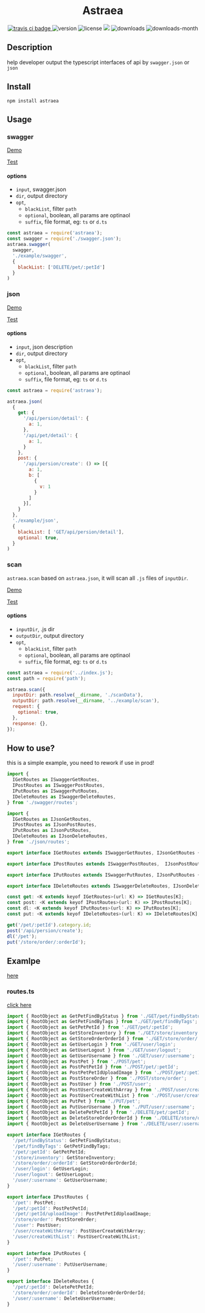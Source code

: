<h1 align='center'>Astraea</h1>
<p align='center'>
  <a href="https://travis-ci.com/ShanaMaid/Astraea/">
    <img src="https://travis-ci.com/ShanaMaid/Astraea.svg" alt="travis ci badge">
  </a>
  <img src='https://img.shields.io/npm/v/astraea.svg?style=flat-square' alt="version">
  <img src='https://img.shields.io/npm/l/astraea.svg' alt="license">
  <img src='http://img.badgesize.io/https://unpkg.com/astraea/index.js?compression=gzip&label=gzip%20size:%20&style=flat-square'>
  <img src='https://img.shields.io/npm/dt/astraea.svg?style=flat-square' alt="downloads">
  <img src='https://img.shields.io/npm/dm/astraea.svg?style=flat-square' alt="downloads-month">
</p>

## Description
help developer output the typescript interfaces of api by `swagger.json` or `json`

## Install
```
npm install astraea
```

## Usage
### swagger
[Demo](./example/swagger)

[Test](./test/swagger.js)
#### options
  - `input`, swagger.json
  - `dir`, output directory
  - `opt`, 
    - `blackList`, filter `path`
    - `optional`,  boolean, all params are optinaol
    - `suffix`, file format, eg: `ts` or `d.ts`
```js
const astraea = require('astraea');
const swagger = require('./swagger.json');
astraea.swagger(
  swagger, 
  './example/swagger', 
  {
    blackList: ['DELETE/pet/:petId']
  }
)
```

### json
[Demo](./example/json)

[Test](./test/json.js)
#### options
  - `input`, json description
  - `dir`, output directory
  - `opt`, 
    - `blackList`, filter `path`
    - `optional`,  boolean, all params are optinaol
    - `suffix`, file format, eg: `ts` or `d.ts`
```js
const astraea = require('astraea');

astraea.json(
  {
    get: {
      '/api/persion/detail': {
        a: 1,
      },
      '/api/pet/detail': {
        a: 1,
      }
    },
    post: {
      '/api/persion/create': () => [{
        a: 1,
        b: [
          {
            v: 1
          }
        ]
      }],
    }
  }, 
  './example/json', 
  {
    blackList: [ 'GET/api/persion/detail'],
    optional: true,
  }
)
```


### scan

`astraea.scan` based on `astraea.json`, it will scan all `.js` files of `inputDir`.

[Demo](./example/scan)

[Test](./test/scan.js)
#### options
  - `inputDir`, .js dir
  - `outputDir`, output directory
  - `opt`, 
    - `blackList`, filter `path`
    - `optional`,  boolean, all params are optinaol
    - `suffix`, file format, eg: `ts` or `d.ts`
```js
const astraea = require('../index.js');
const path = require('path');

astraea.scan({
  inputDir: path.resolve(__dirname, './scanData'),
  outputDir: path.resolve(__dirname, '../example/scan'),
  request: {
    optional: true,
  },
  response: {},
});
```

## How to use?
this is a simple example, you need to rework if use in prod!
```js
import {
  IGetRoutes as ISwaggerGetRoutes,
  IPostRoutes as ISwaggerPostRoutes,
  IPutRoutes as ISwaggerPutRoutes,
  IDeleteRoutes as ISwaggerDeleteRoutes,
} from './swagger/routes';

import {
  IGetRoutes as IJsonGetRoutes,
  IPostRoutes as IJsonPostRoutes,
  IPutRoutes as IJsonPutRoutes,
  IDeleteRoutes as IJsonDeleteRoutes,
} from './json/routes';

export interface IGetRoutes extends ISwaggerGetRoutes, IJsonGetRoutes {}

export interface IPostRoutes extends ISwaggerPostRoutes,  IJsonPostRoutes {}

export interface IPutRoutes extends ISwaggerPutRoutes, IJsonPutRoutes {}

export interface IDeleteRoutes extends ISwaggerDeleteRoutes, IJsonDeleteRoutes {}

const get: <K extends keyof IGetRoutes>(url: K) => IGetRoutes[K];
const post: <K extends keyof IPostRoutes>(url: K) => IPostRoutes[K];
const dl: <K extends keyof IPutRoutes>(url: K) => IPutRoutes[K];
const put: <K extends keyof IDeleteRoutes>(url: K) => IDeleteRoutes[K];

get('/pet/:petId').category.id;
post('/api/persion/create');
dl('/pet');
put('/store/order/:orderId');
```
## Examlpe
[here](./example)

### routes.ts
[click here](./example/routes.ts)
```js
import { RootObject as GetPetFindByStatus } from './GET/pet/findByStatus';
import { RootObject as GetPetFindByTags } from './GET/pet/findByTags';
import { RootObject as GetPetPetId } from './GET/pet/:petId';
import { RootObject as GetStoreInventory } from './GET/store/inventory';
import { RootObject as GetStoreOrderOrderId } from './GET/store/order/:orderId';
import { RootObject as GetUserLogin } from './GET/user/login';
import { RootObject as GetUserLogout } from './GET/user/logout';
import { RootObject as GetUserUsername } from './GET/user/:username';
import { RootObject as PostPet } from './POST/pet';
import { RootObject as PostPetPetId } from './POST/pet/:petId';
import { RootObject as PostPetPetIdUploadImage } from './POST/pet/:petId/uploadImage';
import { RootObject as PostStoreOrder } from './POST/store/order';
import { RootObject as PostUser } from './POST/user';
import { RootObject as PostUserCreateWithArray } from './POST/user/createWithArray';
import { RootObject as PostUserCreateWithList } from './POST/user/createWithList';
import { RootObject as PutPet } from './PUT/pet';
import { RootObject as PutUserUsername } from './PUT/user/:username';
import { RootObject as DeletePetPetId } from './DELETE/pet/:petId';
import { RootObject as DeleteStoreOrderOrderId } from './DELETE/store/order/:orderId';
import { RootObject as DeleteUserUsername } from './DELETE/user/:username';

export interface IGetRoutes {
  '/pet/findByStatus': GetPetFindByStatus;
  '/pet/findByTags': GetPetFindByTags;
  '/pet/:petId': GetPetPetId;
  '/store/inventory': GetStoreInventory;
  '/store/order/:orderId': GetStoreOrderOrderId;
  '/user/login': GetUserLogin;
  '/user/logout': GetUserLogout;
  '/user/:username': GetUserUsername;
} 

export interface IPostRoutes {
  '/pet': PostPet;
  '/pet/:petId': PostPetPetId;
  '/pet/:petId/uploadImage': PostPetPetIdUploadImage;
  '/store/order': PostStoreOrder;
  '/user': PostUser;
  '/user/createWithArray': PostUserCreateWithArray;
  '/user/createWithList': PostUserCreateWithList;
} 

export interface IPutRoutes {
  '/pet': PutPet;
  '/user/:username': PutUserUsername;
} 

export interface IDeleteRoutes {
  '/pet/:petId': DeletePetPetId;
  '/store/order/:orderId': DeleteStoreOrderOrderId;
  '/user/:username': DeleteUserUsername;
} 
```

